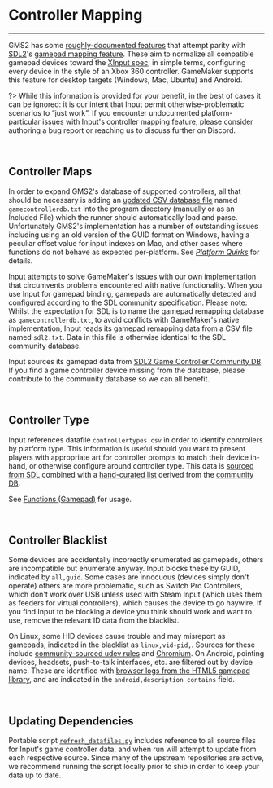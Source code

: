 # Controller Mapping

---

GMS2 has some [roughly-documented features](https://docs2.yoyogames.com/source/_build/3_scripting/4_gml_reference/controls/gamepad%20input/gamepad_test_mapping.html) that attempt parity with [SDL2](https://github.com/libsdl-org/SDL)'s [gamepad mapping feature](https://wiki.libsdl.org/CategoryGameController). These aim to normalize all compatible gamepad devices toward the [XInput spec](https://en.wikipedia.org/wiki/DirectInput#XInput); in simple terms, configuring every device in the style of an Xbox 360 controller. GameMaker supports this feature for desktop targets (Windows, Mac, Ubuntu) and Android.

?> While this information is provided for your benefit, in the best of cases it can be ignored: it is our intent that Input permit otherwise-problematic scenarios to “just work”. If you encounter undocumented platform-particular issues with Input's controller mapping feature, please consider authoring a bug report or reaching us to discuss further on Discord.

&nbsp;

## Controller Maps

In order to expand GMS2's database of supported controllers, all that should be necessary is adding an [updated CSV database file](https://github.com/gabomdq/SDL_GameControllerDB) named `gamecontrollerdb.txt` into the program directory (manually or as an Included File) which the runner should automatically load and parse. Unfortunately GMS2's implementation has a number of outstanding issues including using an old version of the GUID format on Windows, having a peculiar offset value for input indexes on Mac, and other cases where functions do not behave as expected per-platform. See [_Platform Quirks_](Platform-Quirks) for details.

Input attempts to solve GameMaker's issues with our own implementation that circumvents problems encountered with native functionality. When you use Input for gamepad binding, gamepads are automatically detected and configured according to the SDL community specification. Please note: Whilst the expectation for SDL is to name the gamepad remapping database as `gamecontrollerdb.txt`, to avoid conflicts with GameMaker's native implementation, Input reads its gamepad remapping data from a CSV file named `sdl2.txt`. Data in this file is otherwise identical to the SDL community database.

Input sources its gamepad data from  [SDL2 Game Controller Community DB](https://github.com/gabomdq/SDL_GameControllerDB). If you find a game controller device missing from the database, please contribute to the community database so we can all benefit.

&nbsp;

## Controller Type

Input references datafile `controllertypes.csv` in order to identify controllers by platform type. This information is useful should you want to present players with appropriate art for controller prompts to match their device in-hand, or otherwise configure around controller type. This data is [sourced from SDL](https://github.com/libsdl-org/SDL/blob/main/src/joystick/controller_type.h) combined with a [hand-curated list](https://gist.github.com/offalynne/1cf66d663a26c054f46c26c826666bf9) derived from the [community DB](https://github.com/gabomdq/SDL_GameControllerDB).

See [Functions (Gamepad)](Functions-(Gamepad)#input_gamepad_get_typegamepadindex) for usage.

&nbsp;

## Controller Blacklist

Some devices are accidentally incorrectly enumerated as gamepads, others are incompatible but enumerate anyway. Input blocks these by GUID, indicated by `all,guid`. Some cases are innocuous (devices simply don't operate) others are more problematic, such as Switch Pro Controllers, which don't work over USB unless used with Steam Input (which uses them as feeders for virtual controllers), which causes the device to go haywire. If you find Input to be blocking a device you think should work and want to use, remove the relevant ID data from the blacklist.

On Linux, some HID devices cause trouble and may misreport as gamepads, indicated in the blacklist as `linux,vid+pid,`. Sources for these include [community-sourced udev rules](https://github.com/denilsonsa/udev-joystick-blacklist/blob/master/generate_rules.py) and [Chromium](https://github.com/chromium/chromium/blob/master/device/gamepad/gamepad_blocklist.cc). On Android, pointing devices, headsets, push-to-talk interfaces, etc. are filtered out by device name. These are identified with [browser logs from the HTML5 gamepad library](https://web.archive.org/web/20210222080234/https://gamepad-tester.com/logs/controllers), and are indicated in the `android,description contains` field.

&nbsp;

## Updating Dependencies

Portable script [`refresh_datafiles.py`](https://github.com/JujuAdams/Input/blob/master/refresh_datafiles.py) includes reference to all source files for Input's game controller data, and when run will attempt to update from each respective source. Since many of the upstream repositories are active, we recommend running the script locally prior to ship in order to keep your data up to date.
